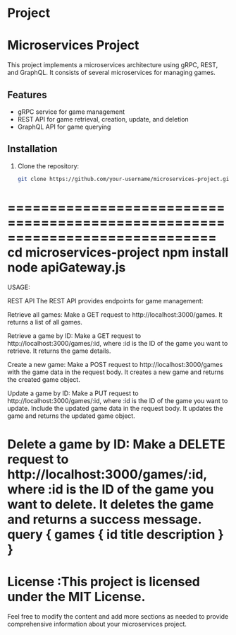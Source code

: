 # Project
# Microservices Project

This project implements a microservices architecture using gRPC, REST, and GraphQL. It consists of several microservices for managing games.

## Features

- gRPC service for game management
- REST API for game retrieval, creation, update, and deletion
- GraphQL API for game querying

## Installation

1. Clone the repository:

   ```bash
   git clone https://github.com/your-username/microservices-project.git
=============================================================================
cd microservices-project
npm install
node apiGateway.js
=============================================================================
USAGE:


REST API
The REST API provides endpoints for game management:

Retrieve all games: Make a GET request to http://localhost:3000/games. 
  It returns a list of all games.

Retrieve a game by ID: Make a GET request to http://localhost:3000/games/:id,
  where :id is the ID of the game you want to retrieve. It returns the game details.

Create a new game: Make a POST request to http://localhost:3000/games 
  with the game data in the request body. It creates a new game and returns the created game object.

Update a game by ID: Make a PUT request to http://localhost:3000/games/:id, 
  where :id is the ID of the game you want to update. Include the updated game data in the request body. It updates the game and returns the updated game object.

Delete a game by ID: Make a DELETE request to http://localhost:3000/games/:id,
  where :id is the ID of the game you want to delete. It deletes the game and returns a success message.
query {
  games {
    id
    title
    description
  }
}
=================================================================================
License :This project is licensed under the MIT License.
=================================================================================





Feel free to modify the content and add more sections as needed to provide 
comprehensive information about your microservices project.




